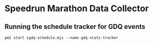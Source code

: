 # Speedrun Marathon Data Collector

## Running the schedule tracker for GDQ events

```
pm2 start sgdq-schedule.mjs --name gdq-stats-tracker
```